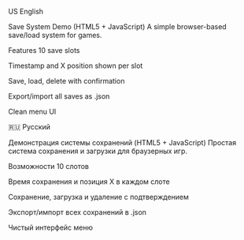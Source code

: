 US English

Save System Demo (HTML5 + JavaScript)
A simple browser-based save/load system for games.

Features
10 save slots

Timestamp and X position shown per slot

Save, load, delete with confirmation

Export/import all saves as .json

Clean menu UI

🇷🇺 Русский

Демонстрация системы сохранений (HTML5 + JavaScript)
Простая система сохранения и загрузки для браузерных игр.

Возможности
10 слотов

Время сохранения и позиция X в каждом слоте

Сохранение, загрузка и удаление с подтверждением

Экспорт/импорт всех сохранений в .json

Чистый интерфейс меню